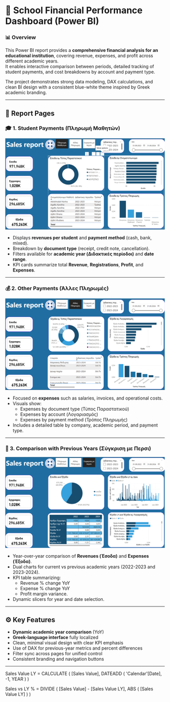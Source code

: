 # 🏫 School Financial Performance Dashboard (Power BI)

### 📊 Overview
This Power BI report provides a **comprehensive financial analysis for an educational institution**, covering revenue, expenses, and profit across different academic years.  
It enables interactive comparison between periods, detailed tracking of student payments, and cost breakdowns by account and payment type.

The project demonstrates strong data modeling, DAX calculations, and clean BI design with a consistent blue-white theme inspired by Greek academic branding.

---

## 🧱 Report Pages

### 🎓 1. Student Payments (Πληρωμή Μαθητών)
![Student Payments](screenshots/Student%20payments.png)
- Displays **revenues per student** and **payment method** (cash, bank, mixed).
- Breakdown by **document type** (receipt, credit note, cancellation).
- Filters available for **academic year (Διδακτικές περίοδοι)** and **date range**.
- KPI cards summarize total **Revenue**, **Registrations**, **Profit**, and **Expenses**.

---

### 💰 2. Other Payments (Άλλες Πληρωμές)
![Other Payments](screenshots/Other%20payments.png)
- Focused on **expenses** such as salaries, invoices, and operational costs.
- Visuals show:
  - Expenses by document type (Τύπος Παραστατικού)
  - Expenses by account (Λογαριασμός)
  - Expenses by payment method (Τρόπος Πληρωμής)
- Includes a detailed table by company, academic period, and payment type.

---

### 📆 3. Comparison with Previous Years (Σύγκριση με Περσι)
![Comparison with Last Years](screenshots/Comparison%20with%20the%20last%20years.png)
- Year-over-year comparison of **Revenues (Έσοδα)** and **Expenses (Έξοδα)**.
- Dual charts for current vs previous academic years (2022-2023 and 2023-2024).
- KPI table summarizing:
  - Revenue % change YoY  
  - Expense % change YoY  
  - Profit margin variance.
- Dynamic slicers for year and date selection.

---

## ⚙️ Key Features
- **Dynamic academic year comparison** (YoY)
- **Greek-language interface** fully localized
- Clean, minimal visual design with clear KPI emphasis
- Use of DAX for previous-year metrics and percent differences
- Filter sync across pages for unified control
- Consistent branding and navigation buttons

---


Sales Value LY =
CALCULATE ( [Sales Value], DATEADD ( 'Calendar'[Date], -1, YEAR ) )

Sales vs LY % =
DIVIDE ( [Sales Value] - [Sales Value LY], ABS ( [Sales Value LY] ) )
